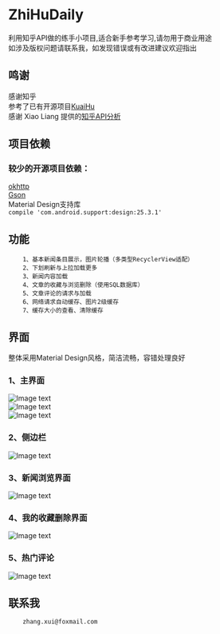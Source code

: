 # ZhiHuDaily
利用知乎API做的练手小项目,适合新手参考学习,请勿用于商业用途  
如涉及版权问题请联系我，如发现错误或有改进建议欢迎指出  
## 鸣谢  
  感谢知乎  
  参考了已有开源项目[KuaiHu](https://github.com/iKrelve/KuaiHu)  
  感谢 Xiao Liang 提供的[知乎API分析](https://github.com/izzyleung/ZhihuDailyPurify/wiki/%E7%9F%A5%E4%B9%8E%E6%97%A5%E6%8A%A5-API-%E5%88%86%E6%9E%90)<br />  
## 项目依赖
### 较少的开源项目依赖：  
  [okhttp](https://github.com/square/okhttp)  
  [Gson](https://github.com/google/gson)  
  Material Design支持库  
		`compile 'com.android.support:design:25.3.1'`

## 功能
        1、基本新闻条目展示，图片轮播（多类型RecyclerView适配）
        2、下划刷新与上拉加载更多
        3、新闻内容加载
        4、文章的收藏与浏览删除（使用SQL数据库）
        5、文章评论的请求与加载
        6、网络请求自动缓存、图片2级缓存
        7、缓存大小的查看、清除缓存
## 界面  
整体采用Material Design风格，简洁流畅，容错处理良好
### 1、主界面
![Image text](https://github.com/Zaxui/JiaZhiHu/blob/master/Screenshots/0.png)  
![Image text](https://github.com/Zaxui/JiaZhiHu/blob/master/Screenshots/1.png)  
![Image text](https://github.com/Zaxui/JiaZhiHu/blob/master/Screenshots/3.png)  
### 2、侧边栏  
![Image text](https://github.com/Zaxui/JiaZhiHu/blob/master/Screenshots/2.png)  
### 3、新闻浏览界面  
![Image text](https://github.com/Zaxui/JiaZhiHu/blob/master/Screenshots/4.png)  
### 4、我的收藏删除界面  
![Image text](https://github.com/Zaxui/JiaZhiHu/blob/master/Screenshots/5.png)  
### 5、热门评论  
![Image text](https://github.com/Zaxui/JiaZhiHu/blob/master/Screenshots/6.png)  
## 联系我
		zhang.xui@foxmail.com
